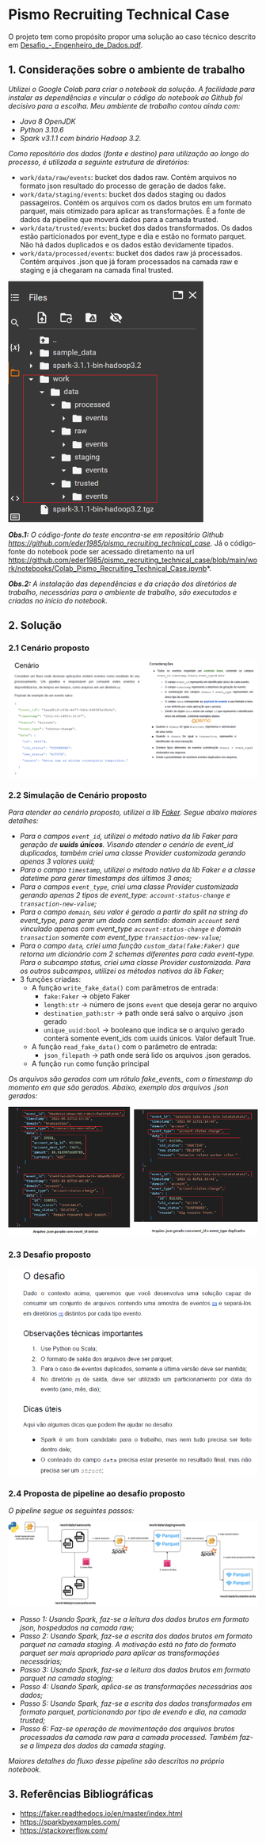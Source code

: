 # Pismo Recruiting Technical Case

O projeto tem como propósito propor uma solução ao caso técnico descrito em [Desafio_-_Engenheiro_de_Dados.pdf](https://github.com/eder1985/pismo_recruiting_technical_case/blob/main/docs/Desafio_-_Engenheiro_de_Dados.pdf).

## 1. Considerações sobre o ambiente de trabalho
*Utilizei o Google Colab para criar o notebook da solução. A facilidade para instalar as dependências e vincular o código do notebook ao Github foi decisivo para a escolha. Meu ambiente de trabalho contou ainda com:*
- *Java 8 OpenJDK*
- *Python 3.10.6*
- *Spark v3.1.1 com binário Hadoop 3.2.*

*Como repositório dos dados (fonte e destino) para utilização ao longo do processo, é utilizada a seguinte estrutura de diretórios:*

- `work/data/raw/events`: bucket dos dados raw. Contém arquivos no formato json resultado do processo de geração de dados fake.
- `work/data/staging/events`: bucket dos dados staging ou dados passageiros. Contém os arquivos com os dados brutos em um formato parquet, mais otimizado para aplicar as transformações. É a fonte de dados da pipeline que moverá dados para a camada trusted.  
- `work/data/trusted/events`: bucket dos dados transformados. Os dados estão particionados por event_type e dia e estão no formato parquet. Não há dados duplicados e os dados estão devidamente tipados.
- `work/data/processed/events`: bucket dos dados raw já processados. Contém arquivos .json que já foram processados na camada raw e staging e já chegaram na camada final trusted.

![](docs/diretorios.png)
    
***Obs.1:** O código-fonte do teste encontra-se em repositório Github https://github.com/eder1985/pismo_recruiting_technical_case*. Já o código-fonte do notebook pode ser acessado diretamento na url https://github.com/eder1985/pismo_recruiting_technical_case/blob/main/work/notebooks/Colab_Pismo_Recruiting_Technical_Case.ipynb*.

***Obs.2:** A instalação das dependências e da criação dos diretórios de trabalho, necessárias para o ambiente de trabalho, são executados e criadas no início do notebook.*

## 2. Solução

### 2.1 Cenário proposto

![](docs/cenario.png)

### 2.2 Simulação de Cenário proposto

*Para atender ao cenário proposto, utilizei a lib [Faker](https://faker.readthedocs.io/en/master/). 
Segue abaixo maiores detalhes:*
- *Para o campos `event_id`, utilizei o método nativo da lib Faker para geração de **uuids únicos**. Visando atender o cenário de event_id duplicados, também criei uma classe Provider customizada gerando apenas 3 valores uuid;*
- *Para o campo `timestamp`, utilizei o método nativo da lib Faker e a classe datetime para gerar timestamps dos últimos 3 anos;*
- *Para o campos `event_type`, criei uma classe Provider customizada gerando apenas 2 tipos de event_type: `account-status-change` e `transaction-new-value`;*
- *Para o campo `domain`, seu valor é gerado a partir do split na string do event_type, para gerar um dado com sentido: domain `account` será vinculado apenas com event_type `account-status-change` e domain `transaction` somente com event_type `transaction-new-value`;*
- *Para o campo `data`, criei uma função `custom_data(fake:Faker)` que retorna um dicionário com 2 schemas diferentes para cada event-type. Para o subcampo status, criei uma classe Provider customizada. Para os outros subcampos, utilizei os métodos nativos da lib Faker;*
- 3 funções criadas:
    - A função `write_fake_data()` com parâmetros de entrada:       
        - `fake:Faker` -> objeto Faker
        - `length:str` -> número de jsons `event` que deseja gerar no arquivo
        - `destination_path:str` -> path onde será salvo o arquivo .json gerado
        - `unique_uuid:bool` -> booleano que indica se o arquivo gerado conterá somente event_ids com uuids únicos. Valor default True.
    - A função `read_fake_data()` com o parâmetro de entrada:
        - `json_filepath` -> path onde será lido os arquivos .json gerados.
    - A função `run` como função principal


*Os arquivos são gerados com um rótulo fake_events_<timestamp> com o timestamp do momento em que são gerados. Abaixo, exemplo dos arquivos .json gerados:*

![](docs/arquivos_json.png)

### 2.3 Desafio proposto

![](docs/desafio.png)

### 2.4 Proposta de pipeline ao desafio proposto

*O pipeline segue os seguintes passos:*

![](docs/pipeline.png)

- *Passo 1: Usando Spark, faz-se a leitura dos dados brutos em formato json, hospedados na camada raw;*
- *Passo 2: Usando Spark, faz-se a escrita dos dados brutos em formato parquet na camada staging. A motivação está no fato do formato parquet ser mais apropriado para aplicar as transformações necessárias;*
- *Passo 3: Usando Spark, faz-se a leitura dos dados brutos em formato parquet na camada staging;*
- *Passo 4: Usando Spark, aplica-se as transformações necessárias aos dados;*
- *Passo 5: Usando Spark, faz-se a escrita dos dados transformados em formato parquet, particionando por tipo de evendo e dia, na camada trusted;*
- *Passo 6: Faz-se operação de movimentação dos arquivos brutos processados da camada raw para a camada processed. Também faz-se a limpeza dos dados da camada staging.*

*Maiores detalhes do fluxo desse pipeline são descritos no próprio notebook.*

## 3. Referências Bibliográficas

- https://faker.readthedocs.io/en/master/index.html
- https://sparkbyexamples.com/
- https://stackoverflow.com/